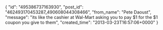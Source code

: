  {
   "id": "495386737163930",
   "post_id": "462493170453287_490608044308466",
   "from_name": "Pete Daoust",
   "message": "its like the cashier at Wal-Mart asking you to pay $1 for the $1 coupon you give to them",
   "created_time": "2013-03-23T16:57:06+0000"
 }
